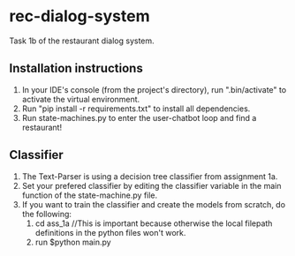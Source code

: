 # rec-dialog-system
Task 1b of the restaurant dialog system.


## Installation instructions
1. In your IDE's console (from the project's directory), run ".bin/activate" to activate the virtual environment.
2. Run "pip install -r requirements.txt" to install all dependencies.
3. Run state-machines.py to enter the user-chatbot loop and find a restaurant!


## Classifier
1. The Text-Parser is using a decision tree classifier from assignment 1a.
2. Set your prefered classifier by editing the classifier variable in the main function of the state-machine.py file.
3. If you want to train the classifier and create the models from scratch, do the following:
    1. cd ass_1a //This is important because otherwise the local filepath definitions in the python files won't work.
    1. run $python main.py
